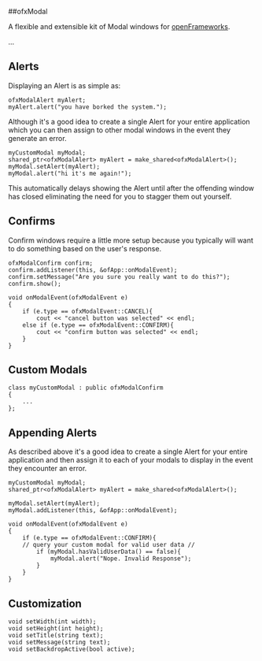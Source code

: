 ##ofxModal

A flexible and extensible kit of Modal windows for [openFrameworks](http://openframeworks.cc/).

...

## Alerts
Displaying an Alert is as simple as:

	ofxModalAlert myAlert;
	myAlert.alert("you have borked the system.");
	
Although it's a good idea to create a single Alert for your entire application which you can then assign to other modal windows in the event they generate an error. 

	myCustomModal myModal;
	shared_ptr<ofxModalAlert> myAlert = make_shared<ofxModalAlert>();
	myModal.setAlert(myAlert);
	myModal.alert("hi it's me again!");
	
This automatically delays showing the Alert until after the offending window has closed eliminating the need for you to stagger them out yourself.

## Confirms
Confirm windows require a little more setup because you typically will want to do something based on the user's response.

	ofxModalConfirm confirm;
	confirm.addListener(this, &ofApp::onModalEvent);
	confirm.setMessage("Are you sure you really want to do this?");
	confirm.show();
	
	void onModalEvent(ofxModalEvent e)
	{
		if (e.type == ofxModalEvent::CANCEL){
			cout << "cancel button was selected" << endl;
		else if (e.type == ofxModalEvent::CONFIRM){
			cout << "confirm button was selected" << endl;
		}
	}

## Custom Modals

	class myCustomModal : public ofxModalConfirm
	{
		...
	};

## Appending Alerts
As described above it's a good idea to create a single Alert for your entire application and then assign it to each of your modals to display in the event they encounter an error.

	myCustomModal myModal;
	shared_ptr<ofxModalAlert> myAlert = make_shared<ofxModalAlert>();

	myModal.setAlert(myAlert);
	myModal.addListener(this, &ofApp::onModalEvent);
	
	void onModalEvent(ofxModalEvent e)
	{
		if (e.type == ofxModalEvent::CONFIRM){
		// query your custom modal for valid user data //
			if (myModal.hasValidUserData() == false){
				myModal.alert("Nope. Invalid Response");
			}
		}
	}

## Customization

	void setWidth(int width);
	void setHeight(int height);
	void setTitle(string text);
	void setMessage(string text);
	void setBackdropActive(bool active);

	
